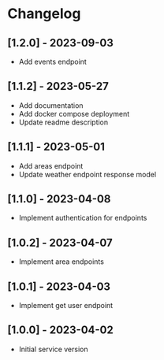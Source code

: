 # Changelog

## [1.2.0] - 2023-09-03
- Add events endpoint

## [1.1.2] - 2023-05-27
- Add documentation
- Add docker compose deployment
- Update readme description

## [1.1.1] - 2023-05-01
- Add areas endpoint
- Update weather endpoint response model

## [1.1.0] - 2023-04-08
- Implement authentication for endpoints

## [1.0.2] - 2023-04-07
- Implement area endpoints

## [1.0.1] - 2023-04-03
- Implement get user endpoint

## [1.0.0] - 2023-04-02
- Initial service version